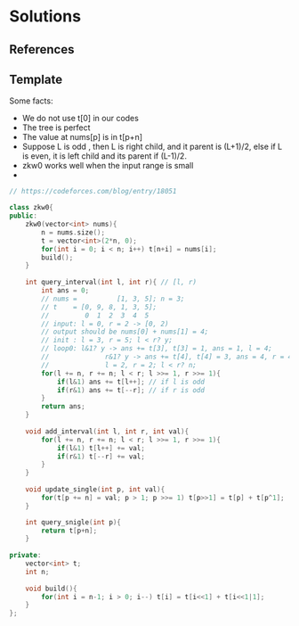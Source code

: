 # Solutions

## References

## Template

Some facts:

* We do not use t[0] in our codes
* The tree is perfect
* The value at nums[p] is in t[p+n]
* Suppose L is odd , then L is right child, and it parent is (L+1)/2, else if L is even, it is left child and its parent if (L-1)/2.
* zkw0 works well when the input range is small
* 

```C++
// https://codeforces.com/blog/entry/18051

class zkw0{
public:
    zkw0(vector<int> nums){
        n = nums.size();
        t = vector<int>(2*n, 0);
        for(int i = 0; i < n; i++) t[n+i] = nums[i];
        build();
    }
    
    int query_interval(int l, int r){ // [l, r)
        int ans = 0;
      	// nums =          [1, 3, 5]; n = 3;
      	// t    = [0, 9, 8, 1, 3, 5];
      	//         0  1  2  3  4  5
      	// input: l = 0, r = 2 -> [0, 2)
      	// output should be nums[0] + nums[1] = 4;
      	// init : l = 3, r = 5; l < r? y;
      	// loop0: l&1? y -> ans += t[3], t[3] = 1, ans = 1, l = 4;
      	// 				r&1? y -> ans += t[4], t[4] = 3, ans = 4, r = 4;
      	//				l = 2, r = 2; l < r? n;
        for(l += n, r += n; l < r; l >>= 1, r >>= 1){
            if(l&1) ans += t[l++]; // if l is odd
            if(r&1) ans += t[--r]; // if r is odd
        }
        return ans;
    }
    
    void add_interval(int l, int r, int val){
        for(l += n, r += n; l < r; l >>= 1, r >>= 1){
            if(l&1) t[l++] += val;
            if(r&1) t[--r] += val;
        }
    }
    
    void update_single(int p, int val){
        for(t[p += n] = val; p > 1; p >>= 1) t[p>>1] = t[p] + t[p^1];
    }

    int query_snigle(int p){
        return t[p+n];
    }
    
private:
    vector<int> t;
    int n;
    
    void build(){
        for(int i = n-1; i > 0; i--) t[i] = t[i<<1] + t[i<<1|1];
    }
};
```

